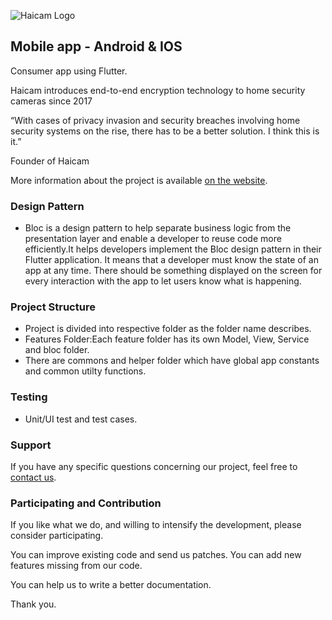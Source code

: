 ![Haicam Logo](https://haicam.tech/app/themes/haicam/dist/images/haicam-logo-black-250.png)

## Mobile app - Android & IOS 

Consumer app using Flutter.

Haicam introduces end-to-end encryption technology to home security cameras since 2017

“With cases of privacy invasion and security breaches involving home security systems on the rise, there has to be a better solution. I think this is it.”

Founder of Haicam

More information about the project is available [on the website](https://haicam.tech).

### Design Pattern

* Bloc is a design pattern to help separate business logic from the presentation layer and enable a developer to reuse code more efficiently.It helps developers implement the Bloc design pattern in their Flutter application. It means that a developer must know the state of an app at any time. There should be something displayed on the screen for every interaction with the app to let users know what is happening.

### Project Structure

* Project is divided into respective folder as the folder name describes.
* Features Folder:Each feature folder has its own Model, View, Service and bloc folder.
* There are commons and helper folder which have global app constants and common utilty functions.

### Testing

* Unit/UI test and test cases.

### Support

If you have any specific questions concerning our project, feel free to [contact us](mailto:support@haicam.tech).

### Participating and Contribution

If you like what we do, and willing to intensify the development, please consider participating.

You can improve existing code and send us patches. You can add new features missing from our code.

You can help us to write a better documentation.

Thank you.
